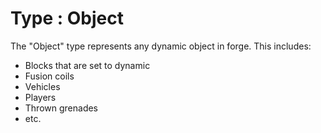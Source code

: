 # Type : Object

The "Object" type represents any dynamic object in forge. This includes:
* Blocks that are set to dynamic
* Fusion coils
* Vehicles
* Players
* Thrown grenades
* etc.